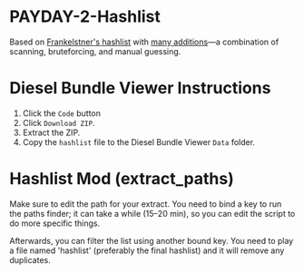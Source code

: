 # PAYDAY-2-Hashlist

Based on [Frankelstner's hashlist](https://bitbucket.org/Frankelstner/pd2-hashlist/overview) with [many additions](https://github.com/Luffyyy/PAYDAY-2-Hashlist/graphs/contributors)—a combination of scanning, bruteforcing, and manual guessing.

# Diesel Bundle Viewer Instructions

1. Click the `Code` button
2. Click `Download ZIP`.
3. Extract the ZIP.
4. Copy the `hashlist` file to the Diesel Bundle Viewer `Data` folder.

# Hashlist Mod (extract_paths)

Make sure to edit the path for your extract. You need to bind a key to run the paths finder; it can take a while (15–20 min), so you can edit the script to do more specific things.

Afterwards, you can filter the list using another bound key. You need to play a file named 'hashlist' (preferably the final hashlist) and it will remove any duplicates. 
